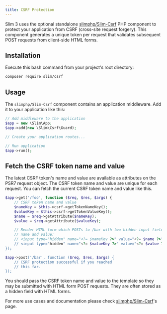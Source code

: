 ```yaml
---
title: CSRF Protection
---
```


Slim 3 uses the optional standalone [slimphp/Slim-Csrf](https://github.com/slimphp/Slim-Csrf)
PHP component to protect your application from CSRF (cross-site request forgery).
This component generates a unique token per request that validates subsequent
POST requests from client-side HTML forms.

## Installation

Execute this bash command from your project's root directory:

```bash
composer require slim/csrf
```

## Usage

The `slimphp/Slim-Csrf` component contains an application middleware. Add it
to your application like this:

```php
// Add middleware to the application
$app = new \Slim\App;
$app->add(new \Slim\Csrf\Guard);

// Create your application routes...

// Run application
$app->run();
```

## Fetch the CSRF token name and value

The latest CSRF token's name and value are available as attributes on the
PSR7 request object. The CSRF token name and value are unique for each request.
You can fetch the current CSRF token name and value like this.

```php
$app->get('/foo', function ($req, $res, $args) {
    // CSRF token name and value
    $nameKey = $this->csrf->getTokenNameKey();
    $valueKey = $this->csrf->getTokenValueKey();
    $name = $req->getAttribute($nameKey);
    $value = $req->getAttribute($valueKey);

    // Render HTML form which POSTs to /bar with two hidden input fields for the
    // name and value:
    // <input type="hidden" name="<?= $nameKey ?>" value="<?= $name ?>">
    // <input type="hidden" name="<?= $valueKey ?>" value="<?= $value ?>">
});

$app->post('/bar', function ($req, $res, $args) {
    // CSRF protection successful if you reached
    // this far.
});
```

You should pass the CSRF token name and value to the template so they
may be submitted with HTML form POST requests. They are often stored as a hidden
field with HTML forms.

For more use cases and documentation please check [slimphp/Slim-Csrf](https://github.com/slimphp/Slim-Csrf)'s page.
